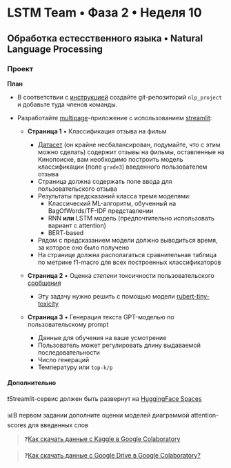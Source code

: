 # LSTM Team • Фаза 2 • Неделя 10
## Обработка естесственного языка • Natural Language Processing 
### Проект

__План__

- В соответствии с [инструкцией](https://github.com/Elbrus-DataScience/ds-phase-2/blob/master/08-nn/md/directory_structure.md) создайте git-репозиторий `nlp_project` и добавьте туда членов команды. 
- Разработайте [multipage](https://blog.streamlit.io/introducing-multipage-apps/)-приложение с использованием [streamlit](streamlit.io):

   - **Страница 1** • Классификация отзыва на фильм
      - [Датасет](https://drive.google.com/file/d/1c92sz81bEfOw-rutglKpmKGm6rySmYbt/view?usp=sharing) (он крайне несбалансирован, подумайте, что с этим можно сделать) содержит отзывы на фильмы, оставленные на Кинопоиске, вам необходимо построить модель классификации (поле `grade3`) введенного пользователем отзыва
      - Страница должна содержать поле ввода для пользовательского отзыва
      - Результаты предсказаний класса тремя моделями:
         - Классический ML-алгоритм, обученный на BagOfWords/TF-IDF представлении
         - RNN __или__ LSTM модель (предпочтительно использовать вариант с attention)
         - BERT-based 
       - Рядом с предсказанием модели должно выводиться время, за которое оно было получено
       - На странице должна располагаться сравнительная таблица по метрике f1-macro для всех построенных классификаторов
      
    - **Страница 2** • Оценка _степени_ токсичности пользовательского [сообщения](https://drive.google.com/file/d/1O7orH9CrNEhnbnA5KjXji8sgrn6iD5n-/view?usp=drive_link)
      - Эту задачу нужно решить с помощью модели [rubert-tiny-toxicity](https://huggingface.co/cointegrated/rubert-tiny-toxicity)
   
   - **Страница 3** • Генерация текста GPT-моделью по пользовательскому prompt
      - Данные для обучения на ваше усмотрение
      - Пользователь может регулировать длину выдаваемой последовательности
      - Число генераций
      - Температуру или `top-k/p`
     
#### Дополнительно
     
❗️Streamlit-сервис должен быть развернут на [HuggingFace Spaces](https://huggingface.co/spaces)

📊В первом задании дополните оценки моделей диаграммой attention-scores для введенных слов

> ❓[Как скачать данные с Kaggle в Google Colaboratory](https://github.com/Elbrus-DataScience/ds-phase-2/blob/master/08-nn/md/kaggle-colab.md)

> ❓[Как скачать данные с Google Drive в Google Colaboratory?](https://github.com/Elbrus-DataScience/ds-phase-2/blob/master/08-nn/md/drive-colab.md)
